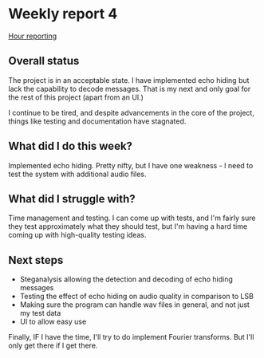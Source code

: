 # Weekly report 4

[Hour reporting](/documentation/hours.md)

## Overall status

The project is in an acceptable state. I have implemented echo hiding but lack the capability to decode messages. That is my next and only goal for the rest of this project (apart from an UI.)

I continue to be tired, and despite advancements in the core of the project, things like testing and documentation have stagnated.

## What did I do this week?

Implemented echo hiding. Pretty nifty, but I have one weakness - I need to test the system with additional audio files.

## What did I struggle with?

Time management and testing. I can come up with tests, and I'm fairly sure they test approximately what they should test, but I'm having a hard time coming up with high-quality testing ideas.


## Next steps

- Steganalysis allowing the detection and  decoding of echo hiding messages
- Testing the effect of echo hiding on audio quality in comparison to LSB
- Making sure the program can handle wav files in general, and not just my test data
- UI to allow easy use

Finally, IF I have the time, I'll try to do implement Fourier transforms. But I'll only get there if I get there.

